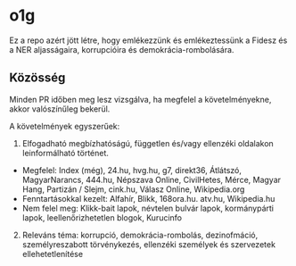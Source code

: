 # o1g

Ez a repo azért jött létre, hogy emlékezzünk és emlékeztessünk a Fidesz és a NER aljasságaira, korrupcióira és demokrácia-rombolására.

## Közösség

Minden PR időben meg lesz vizsgálva, ha megfelel a követelményekne, akkor valószínűleg bekerül.

A követelmények egyszerűek:

1. Elfogadható megbízhatóságú, független és/vagy ellenzéki oldalakon leinformálható történet.
  - Megfelel: Index (még), 24.hu, hvg.hu, g7, direkt36, Átlátszó, MagyarNarancs, 444.hu, Népszava Online, CivilHetes, Mérce, Magyar Hang, Partizán / Slejm, cink.hu, Válasz Online, Wikipedia.org
  - Fenntartásokkal kezelt: Alfahír, Blikk, 168ora.hu. atv.hu, Wikipedia.hu
  - Nem felel meg: Klikk-bait lapok, névtelen bulvár lapok, kormánypárti lapok, leellenőrizhetetlen blogok, Kurucinfo
2. Releváns téma: korrupció, demokrácia-rombolás, dezinofmáció, személyreszabott törvénykezés, ellenzéki személyek és szervezetek ellehetetlenítése
